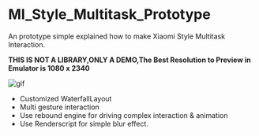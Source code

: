 # MI_Style_Multitask_Prototype
An prototype simple explained how to make Xiaomi Style Multitask Interaction.

**THIS IS NOT A LIBRARY,ONLY A DEMO,The Best Resolution to Preview in Emulator is 1080 x 2340**

![gif](https://github.com/MartinRGB/MIUIStyle_Multitask_Prototype/blob/master/art/art_real.gif?raw=true)

- Customized WaterfallLayout
- Multi gesture interaction
- Use rebound engine for driving complex interaction & animation
- Use Renderscript for simple blur effect.

